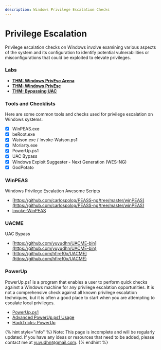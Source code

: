 ```yaml
---
description: Windows Privilege Escalation Checks
---
```


# Privilege Escalation

Privilege escalation checks on Windows involve examining various aspects of the system and its configuration to identify potential vulnerabilities or misconfigurations that could be exploited to elevate privileges.&#x20;

### Labs

* [**THM: Windows PrivEsc Arena**](https://tryhackme.com/r/room/windowsprivescarena)
* [**THM: Windows PrivEsc**](https://tryhackme.com/r/room/windows10privesc)
* [**THM: Bypassing UAC**](https://tryhackme.com/r/room/bypassinguac)

### Tools and Checklists

Here are some common tools and checks used for privilege escalation on Windows systems:

* [x] WinPEAS.exe
* [x] beRoot.exe
* [x] Watson.exe / Invoke-Watson.ps1
* [x] Moriarty.exe
* [x] PowerUp.ps1
* [x] UAC Bypass
* [x] Windows Exploit Suggester - Next Generation (WES-NG)
* [x] GodPotato

### WinPEAS

Windows Privilege Escalation Awesome Scripts

* [https://github.com/carlospolop/PEASS-ng/tree/master/winPEAS](https://github.com/carlospolop/PEASS-ng/tree/master/winPEAS)
* [Invoke-WinPEAS](https://raw.githubusercontent.com/BC-SECURITY/Empire/main/empire/server/data/module\_source/privesc/Invoke-winPEAS.ps1)

### UACME

UAC Bypass

* [https://github.com/yuyudhn/UACME-bin](https://github.com/yuyudhn/UACME-bin)
* [https://github.com/hfiref0x/UACME](https://github.com/hfiref0x/UACME)

### PowerUp

PowerUp.ps1 is a program that enables a user to perform quick checks against a Windows machine for any privilege escalation opportunities. It is not a comprehensive check against all known privilege escalation techniques, but it is often a good place to start when you are attempting to escalate local privileges.

* [PowerUp.ps1](https://github.com/PowerShellMafia/PowerSploit/blob/master/Privesc/PowerUp.ps1)
* [Advanced PowerUp.ps1 Usage](https://rootrecipe.medium.com/advanced-powerup-ps1-usage-ad0f6d713a9f)
* [HackTricks: PowerUp](https://book.hacktricks.xyz/windows-hardening/windows-local-privilege-escalation/powerup)

{% hint style="info" %}
Note: This page is incomplete and will be regularly updated. If you have any ideas or resources that need to be added, please contact me at yuyudhn@gmail.com.
{% endhint %}
